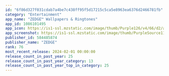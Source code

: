 ```yaml
---
id: "6f86d327f031cdab7a4be7c438ff95f5d17215c5ca5e8963ea6376d2466781fb"
category: "Entertainment"
app_name: "ZEDGE™ Wallpapers & Ringtones"
app_id: 1086101495
app_icon: https://is1-ssl.mzstatic.com/image/thumb/Purple126/v4/66/d2/a5/66d2a5c0-437d-75c1-8839-a3b1894811db/AppIcon-Flat-0-1x_U007emarketing-0-7-0-85-220-0.png/1024x1024bb.png
app_screenshot: https://is1-ssl.mzstatic.com/image/thumb/PurpleSource116/v4/9a/ad/6c/9aad6ca6-25d7-a77a-070e-adf74c717a0b/5833db7e-0414-4581-bd48-14e0a74a09ed_iPhone_6.5_EN_01.jpg/1242x2688bb.png
publisher_id: 584485874
publisher_name: "ZEDGE"
rank: 76
most_recent_release: 2024-02-01 00:00:00
release_count_in_past_year: 25
release_count_in_past_year_category: 13
release_count_in_past_year_top_in_category: 25
---
```

